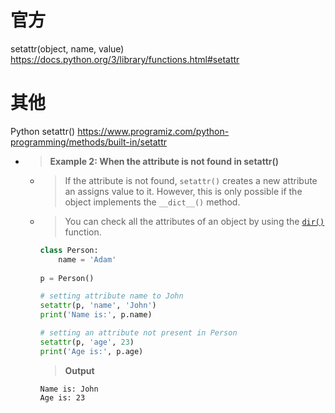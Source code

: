 
# 官方

setattr(object, name, value) https://docs.python.org/3/library/functions.html#setattr

# 其他

Python setattr() https://www.programiz.com/python-programming/methods/built-in/setattr
- > **Example 2: When the attribute is not found in setattr()**
  * > If the attribute is not found, `setattr()` creates a new attribute an assigns value to it. However, this is only possible if the object implements the `__dict__()` method.
  * > You can check all the attributes of an object by using the [`dir()`](https://www.programiz.com/python-programming/methods/built-in/dir) function.
    ```py
    class Person:
        name = 'Adam'
            
    p = Person()
    
    # setting attribute name to John
    setattr(p, 'name', 'John')
    print('Name is:', p.name)
    
    # setting an attribute not present in Person
    setattr(p, 'age', 23)
    print('Age is:', p.age)
    ```
    > **Output**
    ```console
    Name is: John
    Age is: 23
    ```
